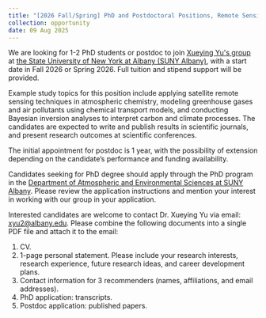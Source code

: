 ```yaml
---
title: "[2026 Fall/Spring] PhD and Postdoctoral Positions, Remote Sensing, Atmospheric Chemistry, SUNY Albany"
collection: opportunity
date: 09 Aug 2025
---
```


We are looking for 1-2 PhD students or postdoc to join [Xueying Yu's group](https://yu-xue-ying.github.io/) at [the State University of New York at Albany (SUNY Albany)](https://www.albany.edu), with a start date in Fall 2026 or Spring 2026. Full tuition and stipend support will be provided.

Example study topics for this position include applying satellite remote sensing techniques in atmospheric chemistry, modeling greenhouse gases and air pollutants using chemical transport models, and conducting Bayesian inversion analyses to interpret carbon and climate processes. The candidates are expected to write and publish results in scientific journals, and present research outcomes at scientific conferences. 

The initial appointment for postdoc is 1 year, with the possibility of extension depending on the candidate’s performance and funding availability.

Candidates seeking for PhD degree should apply through the PhD program in the [Department of Atmospheric and Environmental Sciences at SUNY Albany](https://www.albany.edu/daes). Please review the application instructions and mention your interest in working with our group in your application.

Interested candidates are welcome to contact Dr. Xueying Yu via email: xyu2@albany.edu. Please combine the following documents into a single PDF file and attach it to the email:
1. CV.
2. 1-page personal statement. Please include your research interests, research experience, future research ideas, and career development plans.
3. Contact information for 3 recommenders (names, affiliations, and email addresses).
4. PhD application: transcripts.
5. Postdoc application: published papers.
